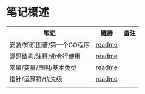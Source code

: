 # 笔记概述

| 笔记              | 链接                       | 备注  |
| --------------- | ------------------------ | --- |
| 安装/知识图谱/第一个GO程序 | [readme](./01/readme.md) |     |
| 源码结构/注释/命令行使用   | [readme](./03/readme.md) |     |
| 常量/变量/声明/基本类型   | [readme](./04/readme.md) |     |
| 指针/运算符/优先级      | [readme](./05/readme.md) |     |
|                 |                          |     |




